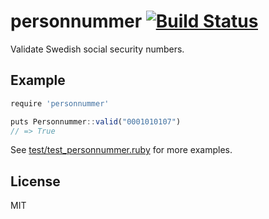 # personnummer [![Build Status](https://secure.travis-ci.org/personnummer/ruby.png?branch=master)](http://travis-ci.org/personnummer/ruby)

Validate Swedish social security numbers.

## Example

```javascript
require 'personnummer'

puts Personnummer::valid("0001010107")
// => True
```

See [test/test_personnummer.ruby](test/test_personnummer.ruby) for more examples.

## License

MIT